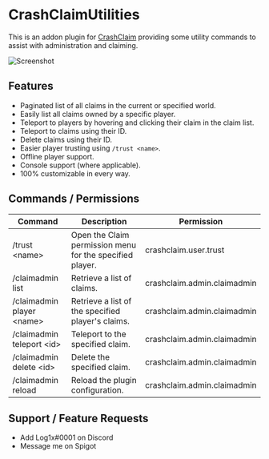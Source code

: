 # CrashClaimUtilities

This is an addon plugin for [CrashClaim](https://www.spigotmc.org/resources/crashclaim-claiming-plugin.94037/) providing some utility commands to assist with administration and claiming.

![Screenshot](https://i.imgur.com/OX1Fwk4.jpg)

## Features

- Paginated list of all claims in the current or specified world.
- Easily list all claims owned by a specific player.
- Teleport to players by hovering and clicking their claim in the claim list.
- Teleport to claims using their ID.
- Delete claims using their ID.
- Easier player trusting using `/trust <name>`.
- Offline player support.
- Console support (where applicable).
- 100% customizable in every way.

## Commands / Permissions

| **Command**                 | **Description**                                          | **Permission**              |
|-----------------------------|----------------------------------------------------------|-----------------------------|
| /trust \<name\>             | Open the Claim permission menu for the specified player. | crashclaim.user.trust       |                                                          |                             |
| /claimadmin list            | Retrieve a list of claims.                               | crashclaim.admin.claimadmin |
| /claimadmin player \<name\> | Retrieve a list of the specified player's claims.        | crashclaim.admin.claimadmin |
| /claimadmin teleport \<id\> | Teleport to the specified claim.                         | crashclaim.admin.claimadmin |
| /claimadmin delete \<id\>   | Delete the specified claim.                              | crashclaim.admin.claimadmin |
| /claimadmin reload          | Reload the plugin configuration.                         | crashclaim.admin.claimadmin |                    |

## Support / Feature Requests

- Add Log1x#0001 on Discord
- Message me on Spigot
